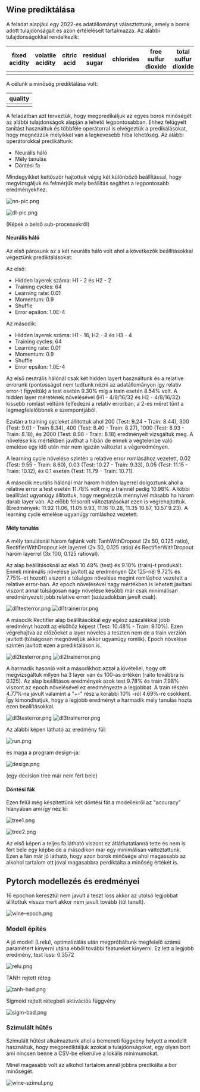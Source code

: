 ## Wine prediktálása

A feladat alapjául egy 2022-es adatállományt választottunk, amely a borok adott tulajdonságait és azon értéleléseit tartalmazza. Az alábbi tulajdonságokkal rendelkezik:

| fixed acidity | volatile acidity | citric acid | residual sugar | chlorides | free sulfur dioxide | total sulfur dioxide | density | pH | sulphates | alcohol |
|---------------|------------------|-------------|----------------|-----------|---------------------|----------------------|---------|----|-----------|---------|
|               |                  |             |                |           |                     |                      |         |    |           |         |

A célunk a minőség prediktálása volt:

| quality |
|---------|
|         |

A feladatban azt terveztük, hogy megpredikáljuk az egyes borok minőségét az alábbi tulajdonságok alapján a lehető legpontosabban. Ehhez felügyelt tanítást használtuk és többféle operátorral is elvégeztük a predikálásokat, hogy megnézzük melyikkel van a legkevesebb hiba lehetőség. Az alábbi operátorokkal predikáltunk:
 - Neurális háló
 - Mély tanulás
 - Döntési fa

Mindegyikket kettőször hajtottuk végig két különböző beállítással, hogy megvizsgáljuk és felmérjük mely beállítás segíthet a legpontosabb eredményekhez.

![nn-pic.png](pictures/nn-pic.png)

![dl-pic.png](pictures/dl-pic.png)

(Képek a belső sub-processekről)

#### Neurális háló 

Az első párosunk az a két neurális háló volt ahol a következők beállításokkal végeztünk prediktálásokat:

Az első:
 - Hidden layerek száma: H1 - 2 és H2 - 2
 - Training cycles: 64
 - Learning rate: 0.01
 - Momentum: 0.9
 - Shuffle
 - Error epsilon: 1.0E-4

 Az második:
 - Hidden layerek száma: H1 - 16, H2 - 8 és H3 - 4
 - Training cycles: 64
 - Learning rate: 0.01
 - Momentum: 0.9
 - Shuffle
 - Error epsilon: 1.0E-4

 Az első neutrális hálónál csak két hidden layert használtunk és a relative errorunk (pontosságot nem tudtunk nézni az adatállományon így relativ error-t figyeltük) a test esetén 9.30% míg a train esetén 8.54% volt. A hidden layer méretének növelésével (H1 - 4/8/16/32 és H2 - 4/8/16/32) kissebb romlást véltünk felfedezni a relativ errorban, a 2-es méret tűnt a legmegfelelőbbnek e szempontjából. 
 
 Ezután a training cycleket állítottuk ahol 200 (Test: 9.24 - Train: 8.44), 300 (Test: 9.01 - Train 8.34), 400 (Test: 8.40 - Train: 8.27), 1000 (Test: 8.93 - Train: 8.18), és 2000 (Test: 8.98 - Train: 8.18) eredményeit vizsgáltuk meg. A növelése kis mértékben javíthat a hibán de ennek a végtelenbe való emelése egy idő után már nem igazán változtat a végeredményen. 

 A learning cycle növelése szintén a relative error romlásához vezetett, 0.02 (Test: 9.55 - Train: 8.60), 0.03 (Test: 10.27 - Train: 9.33), 0.05 (Test: 11.15 - Train: 10.12), és 0.1 esetén (Test: 11.79 - Train: 10.71).

 A második neurális hálónál már három hidden layerrel dolgoztunk ahol a relative error a test esetén 11.78% volt míg a trainnél pedig 10.98%. A többi beállítást ugyanúgy állítottuk, hogy megnézzük mennyivel másabb ha három darab layer van. Az előbb felsorolt változtatásokat ezen is végrehajtottuk. (Eredmények: 11.92 11.06, 11.05 9.93, 11.16 10.28, 11.35 10.87, 10.57 9.23). A learning cycle emelése ugyanúgy romláshoz vezetett.

 #### Mély tanulás

 A mély tanulásnál három fajtánk volt: TanhWithDropout (2x 50, 0.125 ratio), RectifierWithDropout két layerrel (2x 50, 0.125 ratio) és RectifierWithDropout három layerrel (3x 100, 0.125 ratioval). 

 Az alap beállításoknál az első 10.48% (test) és 9.10% (train)-t produkált. Ennek minimális növelése javított az eredményen (2x 125-nél 9.72% és 7.75%-ot hozott) viszont a túlságos növelése megint romláshoz vezetett a relative error-ban. Az epoch növelésével nagy mértékben is lehetett javítani viszont annal túlságosan nagy növelése később már csak minimálisan eredményezett jobb relative errort (századokban javult csak).

 ![dl1testerror.png](pictures/dl1-testerror.png)
 ![dl1trainerror.png](pictures/dl1-trainerror.png)

 A második Rectifier alap beállításokkal egy egész százalékkal jobb eredményt hozott az elsőhöz képest (Test: 10.48% - Train: 9.10%). Ezen végrehajtva az előzőeket a layer növelés a teszten nem de a train verzión javított (túlságosan megnöveljük akkor ugyanúgy romlik). Epoch növelése szintén javított ezen a prediktáláson is.

 ![dl2testerror.png](pictures/dl2-testerror.png)
 ![dl2trainerror.png](pictures/dl2-trainerror.png)

 A harmadik hasonló volt a másodikhoz azzal a kivétellel, hogy ott megvizsgáltuk milyen ha 3 layer van és 100-as értéken (raito továbbra is 0.125). Az alap beállításos eredmények azok test 9.78% és train 7.98% viszont az epoch növelésével ez eredményezte a legjobbat. A train részén 4.77%-ra javult valamint a "+-" rész a korábbi 10% -ról  4.69%-re csökkent. Így kimondhatjuk, hogy a legjobb eredményt a harmadik mély tanulás hozta ezen beallításokkal.

 ![dl3testerror.png](pictures/dl3-testerror.png)
 ![dl3trainerror.png](pictures/dl3-trainerror.png)

 Az alábbi képen látható az eredmény fül:

 ![run.png](pictures/run-result.png)

 és maga a program design-ja:
 
 ![design.png](pictures/design.png)

 (egy decision tree már nem fért bele)

#### Döntési fák

Ezen felül még készítettünk két döntési fát a modellekről az "accuracy" hiányában ami így néz ki:

 ![tree1.png](pictures/decision-tree1.png)

 ![tree2.png](pictures/decision-tree2.png)

 Az első képen a teljes fa látható viszont ez átláthatatlanná tette és nem is fért bele egy képbe de a másodikon már egy minimálisan változtattunk. Ezen a fán már jó látható, hogy azon borok minősége ahol magassabb az alkohol tartalom ott jóval magasabbra perdiktálta a minőség értékét is.

 ## Pytorch modellezés és eredményei

 16 epochon keresztül nem javult a teszt loss akkor az utolsó legjobbat állítottuk vissza mert akkor nem javult tovább (túl tanult).

 ![wine-epoch.png](pictures/wine-epoch.png)

 ### Modell építés

 A jó modell (Lrelu), optimalizálás után megpróbáltunk megfelelő számú paramétert kinyerni utána ebből további featureket kinyerni. Ez lett a legjobb eredmény, test loss: 0.3572
 
 ![relu.png](pictures/good-model.png)

 TANH rejtett réteg

 ![tanh-bad.png](pictures/tanh-bad.png)

Sigmoid rejtett rétegbeli aktivációs függvény

 ![sigm-bad.png](pictures/sigm-bad.png)

 ### Szimulált hűtés

 Szimulált hűtést alkalmaztunk ahol a bemeneti függvény helyett a modellt használtuk, hogy megprediktáljuk azokat a tulajdonságokat, egy olyan bort ami nincsen benne a CSV-be elkerülve a lokális minimumokat.

 Minél magasabb volt az alkohol tartalom annál jobbra predikálta a bor minőségét.
 
 ![wine-szimul.png](pictures/wine-szimul.png)